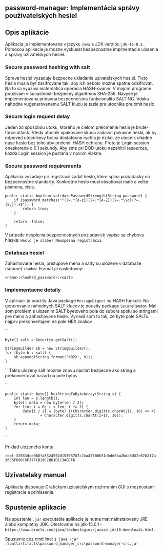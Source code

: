 ## password-manager: Implementácia správy používatelských hesiel

## Opis aplikácie
Aplikacia je implementovana v jazyku `Java` s JDK verziou `jdk-15.0.1`. Pomocou aplikacie je mozne vyskusat bezpecnostne
implmentacie ulozenia a spravy uzivatelskych hesiel.

### Secure password hashing with salt
Sprava hesiel vyzaduje bezpecne ukladanie uzivatelskych hesiel. Tieto hesla musia byt zasifrovane tak,
aby ich nebolo mozne spatne odsifrovat. Na to sa vyuziva matematica operacia  HASH-ovanie. V mojom programe
pouzivam v sucastnosti bezpecny algoritmus SHA-256. Navyse je implementovana pridavna bezpecnoistna funkcionalita SALTING.
Vdaka nahodne vugenerovanemu SALT klucu je tazie pre utocnika prelomit heslo.

### Secure login request delay
Jeden zo sposobou utoku, ktoreho je cielom prelomenie hesla je brute-force attack. Vtedy utocnik 
opakovane skusa zadavat pokusne hesla, ak by odpoved utocnikovy boloa dostatocne rychla je riziko, ze
utocnik uhadne nase heslo bez toho aby prelomil HASH ochranu. Preto je Login session oneskorena o 0.1 sekundy.
Aby sme pri DOD utoku nezahltili resources, kazda Login session je pustana v novom vlakne.

### Secure password requirements
Aplikacia vyzaduje pri registracii zadat heslo, ktore splna poziadacky na bezpecnostne standarty. Konkretne
heslo musi obsahovat male a velke pismena, cisla.
```
public static boolean validatePasswordStrength(String password) {
    if (password.matches("^(?=.*[a-z])(?=.*[A-Z])(?=.*\\d)(?=.{8,}).+$")) {
        return true;
    }

    return  false;
}
```

V pripade nesplenia bezpecnostnych poziadaviek vypise sa chybova hlaska: `Heslo je slabe! Neuspesna registracia`.



### Databaza hesiel
Zahashovane hesla, pristupove mena a salty su ulozene v databaze (subore) `shadow`.
Format je nasledovny:

``
<name>:<hashed_password>:<salt>
``

### Implementacne detaily
V aplikacii je pouzity Java package `MessageDigest` na HASH funkcie. Na generovanie nahodnych SALT klucov je pouzity
package `SecureRandom`. Mal som problem s ulozenim SALT byetoveho pola do subora spolu so stringami pre meno a zahashovane heslo.
Vyriesil som to tak, ze byte pole SALTu najprv prekonvertujem na pole HEX znakov

``

    byte[] salt = Security.getSalt();
    
    StringBuilder sb = new StringBuilder();
    for (byte b : salt) {
        sb.append(String.format("%02X", b));
    }
``
Takto ulozeny salt mozme znovu nacitat bezpecne ako string a prekonvertovat nazad na pole bytov.

``

    public static byte[] hexStringToByteArray(String s) {
        int len = s.length();
        byte[] data = new byte[len / 2];
        for (int i = 0; i < len; i += 2) {
            data[i / 2] = (byte) ((Character.digit(s.charAt(i), 16) << 4)
                    + Character.digit(s.charAt(i+1), 16));
        }
        return data;
    }
``

Priklad ulozeneho konta:

``
root:32683dce088fa3324502d15393787c2ba47500b51dbdd6ba2bda6d32e07b2174:26C5FD00C6F37FCB19C2B61D113ACDF6
``


## Uzivatelsky manual
Aplikacia disponuje Grafickym uzivatelskym rozhrranim GUI s moznostami registracie a prihlasenia.

## Spustenie aplikacie
Na spustenie `.jar` executable aplikacie je nutne mat nainstalovany JRE alebo kompletny JDK.
Otestovane na jdk-15.0.1 - `https://www.oracle.com/java/technologies/javase-jdk15-downloads.html`.


Spustenie cez cmd line:
``
$ java -jar .\out\artifacts\password_manager_src\password-manager-src.jar
``

